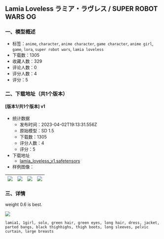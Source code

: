 ## Lamia Loveless ラミア・ラヴレス / SUPER ROBOT WARS OG
### 一、模型概述

- 标签：`anime`, `character`, `anime character`, `game character`, `anime girl`, `game`, `lora`, `super robot wars`, `lamia loveless`
- 下载数：1305
- 收藏人数：329
- 评论人数：0
- 评分人数：4
- 评分：5

### 二、下载地址（共1个版本）

#### [版本1/共1个版本] v1

- 统计数据
  - 发布时间：2023-04-02T19:13:31.556Z
  - 原始模型：SD 1.5
  - 下载数：1305
  - 评分人数：4
  - 评分：5
- 下载地址
  - [lamia_loveless_v1.safetensors](https://civitai.com/api/download/models/33980)
- 样例图像：

| <img src="https://image.civitai.com/xG1nkqKTMzGDvpLrqFT7WA/6868f8cb-43cb-4caa-30ef-62b9aa4f1f00/width=450/387549.jpeg" /> | <img src="https://image.civitai.com/xG1nkqKTMzGDvpLrqFT7WA/00210dda-5f32-4953-a584-2e5b4c3c3c00/width=450/387559.jpeg" /> | <img src="https://image.civitai.com/xG1nkqKTMzGDvpLrqFT7WA/21f65a5e-5884-4ade-37ae-af1e26c79b00/width=450/387558.jpeg" /> | <img src="https://image.civitai.com/xG1nkqKTMzGDvpLrqFT7WA/1f4fd606-b841-4a69-2b90-508254946900/width=450/387557.jpeg" /> |
| ---- | ---- | ---- | ---- |


### 三、详情
<p>weight 0.6 is best.<br /></p><p><img src="https://imagecache.civitai.com/xG1nkqKTMzGDvpLrqFT7WA/57b50ef3-9bb7-41ab-285d-2dd627e25700/width=525/57b50ef3-9bb7-41ab-285d-2dd627e25700" /></p><p><code>lamia1, 1girl, solo, green hair, green eyes, long hair, dress, jacket, parted bangs, black thighhighs, thigh boots, long sleeves, pelvic curtain, large breasts</code><br /><br /><br /></p>